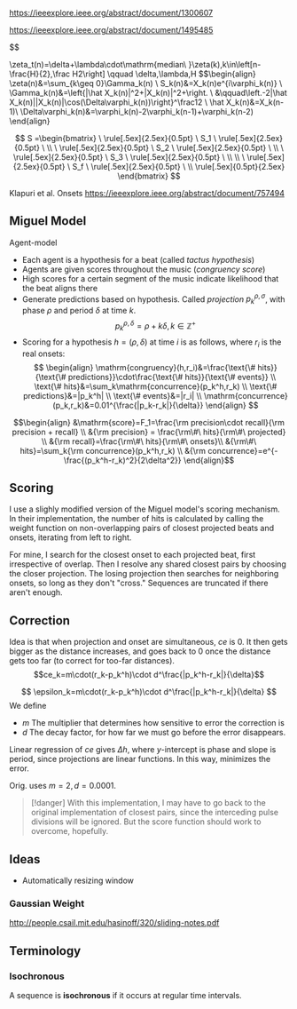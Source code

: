 https://ieeexplore.ieee.org/abstract/document/1300607

https://ieeexplore.ieee.org/abstract/document/1495485

$$

\zeta_t(n)=\delta+\lambda\cdot\mathrm{median\ }\zeta(k),k\in\left[n-\frac{H}{2},\frac H2\right] \qquad \delta,\lambda,H
$$\begin{align}
\zeta(n)&=\sum_{k\geq 0}\Gamma_k(n) \\
S_k(n)&=X_k(n)e^{i\varphi_k(n)} \\
\Gamma_k(n)&=\left\{|\hat X_k(n)|^2+|X_k(n)|^2+\right. \\
&\qquad\left.-2|\hat X_k(n)||X_k(n)|\cos(\Delta\varphi_k(n))\right\}^\frac12 \\
\hat X_k(n)&=X_k(n-1)\\
\Delta\varphi_k(n)&=\varphi_k(n)-2\varphi_k(n-1)+\varphi_k(n-2)
\end{align}

$$
S =\begin{bmatrix}
\ \rule[.5ex]{2.5ex}{0.5pt} \ S_1 \ \rule[.5ex]{2.5ex}{0.5pt} \ \\
\ \rule[.5ex]{2.5ex}{0.5pt} \ S_2 \ \rule[.5ex]{2.5ex}{0.5pt} \ \\
\ \rule[.5ex]{2.5ex}{0.5pt} \ S_3 \ \rule[.5ex]{2.5ex}{0.5pt} \ \\
\\
\ \rule[.5ex]{2.5ex}{0.5pt} \ S_f \ \rule[.5ex]{2.5ex}{0.5pt} \  \\
\rule[.5ex]{0.5pt}{2.5ex}
\end{bmatrix}
$$


Klapuri et al. Onsets
https://ieeexplore.ieee.org/abstract/document/757494

## Miguel Model

Agent-model
- Each agent is a hypothesis for a beat (called *tactus hypothesis*)
- Agents are given scores throughout the music (*congruency score*)
- High scores for a certain segment of the music indicate likelihood that the beat aligns there
- Generate predictions based on hypothesis. Called *projection* $p_k^{\rho, \sigma}$, with phase $\rho$ and period $\delta$ at time $k$.
$$
p_k^{\rho,\delta}=\rho+k\delta, k\in \mathbb Z^+
$$
- Scoring for a hypothesis $h=(\rho,\delta)$ at time $i$ is as follows, where $r_i$ is the real onsets:
$$
\begin{align}
\mathrm{congruency}(h,r_i)&=\frac{\text{\# hits}}{\text{\# predictions}}\cdot\frac{\text{\# hits}}{\text{\# events}} \\
\text{\# hits}&=\sum_k\mathrm{concurrence}(p_k^h,r_k) \\
\text{\# predictions}&=|p_k^h| \\
\text{\# events}&=|r_i| \\
\mathrm{concurrence}(p_k,r_k)&=0.01^{\frac{|p_k-r_k|}{\delta}}
\end{align}
$$

$$\begin{align}
&\mathrm{score}=F_1=\frac{\rm precision\cdot recall}{\rm precision + recall} \\
&{\rm precision} = \frac{\rm\#\ hits}{\rm\#\ projected} \\
&{\rm recall}=\frac{\rm\#\ hits}{\rm\#\ onsets}\\
&{\rm\#\ hits}=\sum_k{\rm concurrence}(p_k^h,r_k) \\
&{\rm concurrence}=e^{-\frac{(p_k^h-r_k)^2}{2\delta^2}}
\end{align}$$


## Scoring

I use a slighly modified version of the Miguel model's scoring mechanism. In their implementation, the number of hits is calculated by calling the weight function on non-overlapping pairs of closest projected beats and onsets, iterating from left to right. 

For mine, I search for the closest onset to each projected beat, first irrespective of overlap. Then I resolve any shared closest pairs by choosing the closer projection. The losing projection then searches for neighboring onsets, so long as they don't "cross." Sequences are truncated if there aren't enough.

## Correction

Idea is that when projection and onset are simultaneous, $ce$ is 0. It then gets bigger as the distance increases, and goes back to 0 once the distance gets too far (to correct for too-far distances).
$$ce_k=m\cdot(r_k-p_k^h)\cdot d^\frac{|p_k^h-r_k|}{\delta}$$

$$
\epsilon_k=m\cdot(r_k-p_k^h)\cdot d^\frac{|p_k^h-r_k|}{\delta}
$$
We define
- $m$ The multiplier that determines how sensitive to error the correction  is
- $d$ The decay factor, for how far we must go before the error disappears.

Linear regression of $ce$ gives $\Delta h$, where $y$-intercept is phase and slope is period, since projections are linear functions. In this way, minimizes the error. 

Orig. uses $m= 2, d= 0.0001$.

>[!danger]
>With this implementation, I may have to go back to the original implementation of closest pairs, since the interceding pulse divisions will be ignored. But the score function should work to overcome, hopefully.


## Ideas
- Automatically resizing window

### Gaussian Weight

http://people.csail.mit.edu/hasinoff/320/sliding-notes.pdf

## Terminology

### Isochronous

A sequence is **isochronous** if it occurs at regular time intervals.